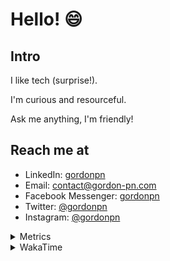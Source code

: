 # Hello! 😄

## Intro

I like tech (surprise!).

I'm curious and resourceful.

Ask me anything, I'm friendly!

## Reach me at

- LinkedIn: [gordonpn](https://www.linkedin.com/in/gordonpn/)
- Email: [contact@gordon-pn.com](mailto:contact@gordon-pn.com)
- Facebook Messenger: [gordonpn](https://www.messenger.com/t/Gordonpn)
- Twitter: [@gordonpn](https://twitter.com/Gordonpn)
- Instagram: [@gordonpn](https://www.instagram.com/gordonpn/)

<details>
  <summary>Metrics</summary>

  <img align="center" src="https://github.com/gordonpn/gordonpn/blob/master/github-metrics.svg" alt="GitHub Metrics">

</details>

<details>
  <summary>WakaTime</summary>

  <!--START_SECTION:waka-->
**I'm an Early 🐤** 

```text
🌞 Morning                2636 commits        ████░░░░░░░░░░░░░░░░░░░░░   17.93 % 
🌆 Daytime                5786 commits        ██████████░░░░░░░░░░░░░░░   39.35 % 
🌃 Evening                6099 commits        ██████████░░░░░░░░░░░░░░░   41.48 % 
🌙 Night                  183 commits         ░░░░░░░░░░░░░░░░░░░░░░░░░   01.24 % 
```
📅 **I'm Most Productive on Sunday** 

```text
Monday                   2156 commits        ████░░░░░░░░░░░░░░░░░░░░░   14.66 % 
Tuesday                  2101 commits        ████░░░░░░░░░░░░░░░░░░░░░   14.29 % 
Wednesday                2262 commits        ████░░░░░░░░░░░░░░░░░░░░░   15.38 % 
Thursday                 2212 commits        ████░░░░░░░░░░░░░░░░░░░░░   15.04 % 
Friday                   1419 commits        ██░░░░░░░░░░░░░░░░░░░░░░░   09.65 % 
Saturday                 1903 commits        ███░░░░░░░░░░░░░░░░░░░░░░   12.94 % 
Sunday                   2651 commits        █████░░░░░░░░░░░░░░░░░░░░   18.03 % 
```


📊 **This Week I Spent My Time On** 

```text
💬 Programming Languages: 
Java                     12 hrs 57 mins      ███████████░░░░░░░░░░░░░░   44.47 % 
Text                     4 hrs 15 mins       ████░░░░░░░░░░░░░░░░░░░░░   14.60 % 
Bash                     2 hrs 46 mins       ██░░░░░░░░░░░░░░░░░░░░░░░   09.52 % 
Ruby                     2 hrs 12 mins       ██░░░░░░░░░░░░░░░░░░░░░░░   07.57 % 
Jinja2                   1 hr 32 mins        █░░░░░░░░░░░░░░░░░░░░░░░░   05.29 % 

🔥 Editors: 
IntelliJ                 24 hrs 51 mins      █████████████████████░░░░   85.35 % 
VS Code                  4 hrs 15 mins       ████░░░░░░░░░░░░░░░░░░░░░   14.65 % 
```


 Last Updated on 16/04/2023 10:23:14 UTC
<!--END_SECTION:waka-->
</details>
